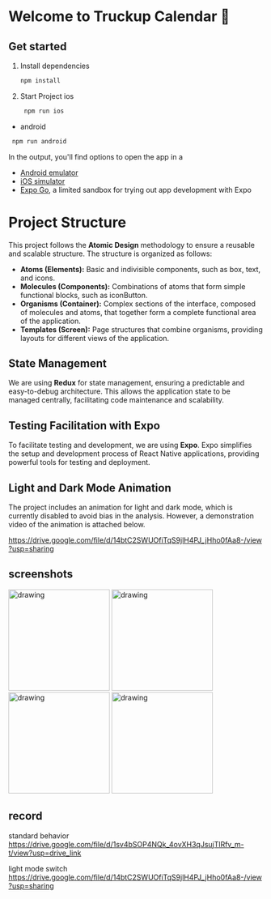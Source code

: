 # Welcome to Truckup Calendar 👋

## Get started

1. Install dependencies

   ```bash
   npm install
   ```

2. Start Project
    ios

   ```bash
    npm run ios
   ```
   
  - android

   ```bash
    npm run android
   ```

In the output, you'll find options to open the app in a
- [Android emulator](https://docs.expo.dev/workflow/android-studio-emulator/)
- [iOS simulator](https://docs.expo.dev/workflow/ios-simulator/)
- [Expo Go](https://expo.dev/go), a limited sandbox for trying out app development with Expo

# Project Structure

This project follows the **Atomic Design** methodology to ensure a reusable and scalable structure. The structure is organized as follows:

- **Atoms (Elements):** Basic and indivisible components, such as box, text, and icons.
- **Molecules (Components):** Combinations of atoms that form simple functional blocks, such as iconButton.
- **Organisms (Container):** Complex sections of the interface, composed of molecules and atoms, that together form a complete functional area of the application.
- **Templates (Screen):** Page structures that combine organisms, providing layouts for different views of the application.

## State Management

We are using **Redux** for state management, ensuring a predictable and easy-to-debug architecture. This allows the application state to be managed centrally, facilitating code maintenance and scalability.

## Testing Facilitation with Expo

To facilitate testing and development, we are using **Expo**. Expo simplifies the setup and development process of React Native applications, providing powerful tools for testing and deployment.

## Light and Dark Mode Animation

The project includes an animation for light and dark mode, which is currently disabled to avoid bias in the analysis. However, a demonstration video of the animation is attached below.

https://drive.google.com/file/d/14btC2SWUOfiTqS9jlH4PJ_jHho0fAa8-/view?usp=sharing

## screenshots

<img src="https://github.com/Eduardo-Queiroz/truckup-calendar/assets/37419591/fc093856-c387-4f8f-9a10-4505f2c35531" alt="drawing" width="200"/>
<img src="https://github.com/Eduardo-Queiroz/truckup-calendar/assets/37419591/21dd33e0-70f1-46b7-b3dc-33bf7b09ce08" alt="drawing" width="200"/>
<img src="https://github.com/Eduardo-Queiroz/truckup-calendar/assets/37419591/1f68630e-58a0-48ff-91e0-d9bc62e8b151" alt="drawing" width="200"/>
<img src="https://github.com/Eduardo-Queiroz/truckup-calendar/assets/37419591/321850c4-59ff-4d5a-ad89-9f5ef24aaa8f" alt="drawing" width="200"/>

## record

standard behavior
https://drive.google.com/file/d/1sv4bSOP4NQk_4ovXH3qJsujTlRfv_m-t/view?usp=drive_link

light mode switch
https://drive.google.com/file/d/14btC2SWUOfiTqS9jlH4PJ_jHho0fAa8-/view?usp=sharing
